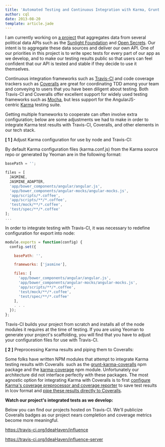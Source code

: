 ```yaml
---
title: 'Automated Testing and Continuous Integration with Karma, Grunt & Travis C-I'
author: cql
date: 2013-08-20
template: article.jade
---
```


I am currently working on <a title="Influence Project" href="https://github.com/IdeaHaven/influence/">a project</a> that aggregates data from several political data APIs such as the <a title="Sunlight Foundation" href="http://sunlightfoundation.com/">Sunlight Foundation</a> and <a title="Open Secrets" href="http://www.opensecrets.org/">Open Secrets</a>. Our intent is to aggregate these data sources and deliver our own API. One of our priorities in this project is to write spec tests for every part of our app as we develop, and to make our testing results public so that users can feel confident that our API is tested and stable if they decide to use it themselves.

<span class="more"></span>

Continuous integration frameworks such as <a title="Travis-CI" href="https://travis-ci.org/">Travis-CI</a> and code coverage trackers such as <a title="Coveralls" href="https://coveralls.io/">Coveralls</a> are great for coordinating TDD among your team and conveying to users that you have been diligent about testing. Both Travis-CI and Coveralls offer excellent support for widely used testing frameworks such as <a title="Mocha Testing Framework" href="http://visionmedia.github.io/mocha/">Mocha</a>, but less support for the AngularJS-centric <a title="Karma Testing Framework" href="http://karma-runner.github.io/0.10/index.html">Karma</a> testing suite.

Getting multiple frameworks to cooperate can often involve extra configuration; below are some adjustments we had to make in order to integrate Karma test results with Travis-CI, Coveralls, and other elements in our tech stack.


<strong>[ 1 ]</strong> Adjust Karma configuration for use by node and Travis-CI:

By default Karma configuration files (karma.conf.js) from the Karma source repo or generated by Yeoman are in the following format:

```javascript
basePath = '';

files = [
  JASMINE,
  JASMINE_ADAPTER,
  'app/bower_components/angular/angular.js',
  'app/bower_components/angular-mocks/angular-mocks.js',
  'app/scripts/*.coffee',
  'app/scripts/**/*.coffee',
  'test/mock/**/*.coffee',
  'test/spec/**/*.coffee'
];
...
```
In order to integrate testing with Travis-CI, it was necessary to redefine configuration for export into node:
```javascript
module.exports = function(config) {
  config.set({

    basePath: '',

    frameworks: ['jasmine'],

    files: [
      'app/bower_components/angular/angular.js',
      'app/bower_components/angular-mocks/angular-mocks.js',
      'app/scripts/**/*.coffee',
      'test/mock/**/*.coffee',
      'test/spec/**/*.coffee'
    ],
    . . .
  });
};
```

Travis-CI builds your project from scratch and installs all of the node modules it requires at the time of testing. If you are using Yeoman to generate your project's scaffolding, you will find that you have to adjust your configuration files for use with Travis-CI.

<strong>[ 2 ]</strong> Preprocessing Karma results and piping them to Coveralls:

Some folks have written NPM modules that attempt to integrate Karma testing results with Coveralls  such as the <a title="grunt-karma-coveralls npm module." href="https://npmjs.org/package/grunt-karma-coveralls">grunt-karma-coveralls</a> npm package and the <a title="karma-coverage npm package" href="https://npmjs.org/package/karma-coverage">karma-coverage</a> npm module. Unfortunately our architecture did not interface perfectly with these packages. The most agnostic option for integrating Karma with Coveralls is to first <a title="Karma official documentation: Coverage" href="http://karma-runner.github.io/0.8/config/coverage.html">configure Karma's coverage preprocessor and coverage reporter</a> to save test results in lcov format and <a title="Coveralls Documentation" href="https://npmjs.org/package/coveralls">pipe these results directly to Coveralls</a>.

<strong>Watch our project's integrated tests as we develop:</strong>

Below you can find our projects hosted on Travis-CI. We'll publicize Coveralls badges as our project nears completion and coverage metrics become more meaningful.

<a href="https://travis-ci.org/IdeaHaven/influence">https://travis-ci.org/IdeaHaven/influence</a>

<a href="https://travis-ci.org/IdeaHaven/influence-server">https://travis-ci.org/IdeaHaven/influence-server</a>